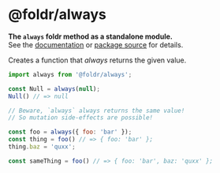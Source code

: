 # @foldr/always

**The `always` foldr method as a standalone module.**    
See the [documentation](http://foldr.com/0.0.0/always) or [package source](https:/github.com/CloudVessel/foldr/blob/master/packages/categories/always/src/index.js) for details.

Creates a function that *always* returns the given value.

```js
import always from '@foldr/always';

const Null = always(null);
Null() // => null

// Beware, `always` always returns the same value!
// So mutation side-effects are possible!

const foo = always({ foo: 'bar' });
const thing = foo() // => { foo: 'bar' };
thing.baz = 'quxx';

const sameThing = foo() // => { foo: 'bar', baz: 'quxx' };
```
